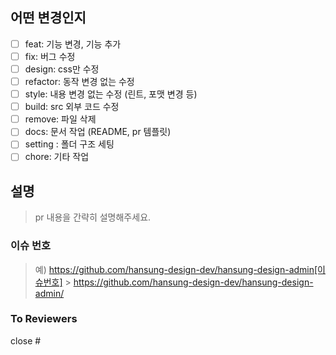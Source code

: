 ## 어떤 변경인지

- [ ] feat: 기능 변경, 기능 추가
- [ ] fix: 버그 수정
- [ ] design: css만 수정
- [ ] refactor: 동작 변경 없는 수정
- [ ] style: 내용 변경 없는 수정 (린트, 포맷 변경 등)
- [ ] build: src 외부 코드 수정
- [ ] remove: 파일 삭제
- [ ] docs: 문서 작업 (README, pr 템플릿)
- [ ] setting : 폴더 구조 세팅
- [ ] chore: 기타 작업

## 설명

> pr 내용을 간략히 설명해주세요.

### 이슈 번호

> 예) https://github.com/hansung-design-dev/hansung-design-admin[이슈번호] > https://github.com/hansung-design-dev/hansung-design-admin/

### To Reviewers

close #
